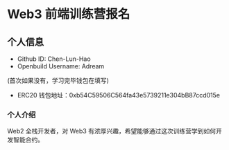 # Web3 前端训练营报名

## 个人信息

- Github ID: Chen-Lun-Hao
- Openbuild Username: Adream

(首次如果没有，学习完毕钱包在填写)

- ERC20 钱包地址：0xb54C59506C564fa43e5739211e304bB87ccd015e

### 个人介绍

Web2 全栈开发者，对 Web3 有浓厚兴趣，希望能够通过这次训练营学到如何开发智能合约。
